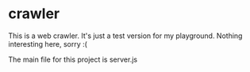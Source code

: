# crawler
This is a web crawler. It's just a test version for my playground. Nothing interesting here, sorry :(

The main file for this project is server.js
